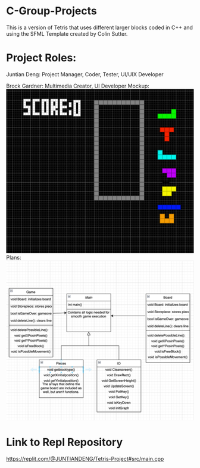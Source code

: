 # C-Group-Projects
This is a version of Tetris that uses different larger blocks coded in C++ and using the SFML Template created by Colin Sutter.

# Project Roles:
Juntian Deng: Project Manager, Coder, Tester, UI/UIX Developer

Brock Gardner: Multimedia Creator, UI Developer
Mockup:
![Mockup](https://github.com/Juntian-Deng/C-Group-Projects/blob/main/Tetris/images/Screen%20Shot%202023-03-06%20at%209.18.13%20AM.png)
Plans:
![Mockup](https://github.com/Juntian-Deng/C-Group-Projects/blob/main/Tetris/images/Screen%20Shot%202023-04-03%20at%209.53.39%20AM.png)
# Link to Repl Repository
https://replit.com/@JUNTIANDENG/Tetris-Project#src/main.cpp
